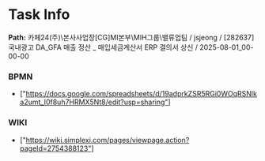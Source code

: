 # Task Info

**Path:** 카페24(주)\본사사업장\[CG]MI본부\MIH그룹\밸류업팀 / jsjeong / [282637] 국내광고 DA_GFA 매출 정산 _ 매입세금계산서 ERP 결의서 상신 / 2025-08-01_00-00-00

### BPMN
- ["https://docs.google.com/spreadsheets/d/19adprkZSR5RGi0WOqRSNlka2umt_I0f8uh7HRMX5Nt8/edit?usp=sharing"]

### WIKI
- ["https://wiki.simplexi.com/pages/viewpage.action?pageId=2754388123"]

